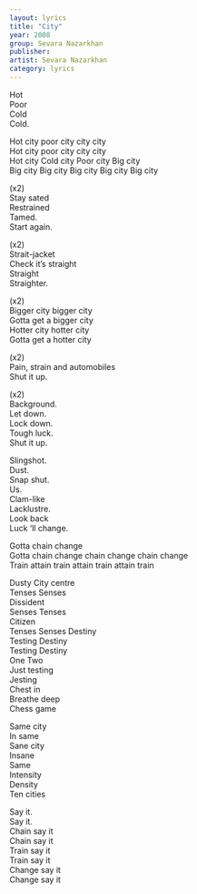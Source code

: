 ```yaml
---
layout: lyrics
title: "City"
year: 2008
group: Sevara Nazarkhan
publisher: 
artist: Sevara Nazarkhan
category: lyrics
---
```


Hot  
Poor   
Cold  
Cold.  
  
Hot city poor city city city  
Hot city poor city city city  
Hot city  Cold city Poor city Big city  
Big city Big city Big city Big city Big city  
  
(x2)  
Stay sated   
Restrained  
Tamed.  
Start again.  
  
(x2)  
Strait-jacket   
Check it’s straight  
Straight  
Straighter.    
  
(x2)  
Bigger city bigger city  
Gotta get a bigger city  
Hotter city hotter city  
Gotta get a hotter city   
  
(x2)  
Pain, strain and automobiles  
Shut it up.  
  
(x2)  
Background.  
Let down.  
Lock down.   
Tough luck.   
Shut it up.  
  
Slingshot.  
Dust.  
Snap shut.  
Us.  
Clam-like  
Lacklustre.  
Look back  
Luck ‘ll change.  
  
Gotta chain change  
Gotta chain change chain change chain change  
Train attain train attain train attain train  
  
Dusty 
City centre  
Tenses Senses  
Dissident  
Senses Tenses  
Citizen  
Tenses Senses Destiny  
Testing Destiny  
Testing Destiny  
One Two  
Just testing  
Jesting  
Chest in  
Breathe deep  
Chess game  
  
Same city   
In same  
Sane city  
Insane  
Same  
Intensity  
Density  
Ten cities  
  
Say it.  
Say it.  
Chain say it  
Chain say it  
Train say it   
Train say it   
Change say it  
Change say it
